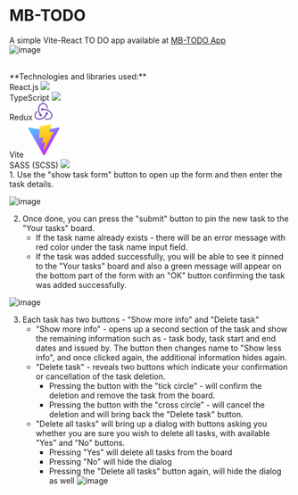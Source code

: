 # MB-TODO
A simple Vite-React TO DO app
available at <a href="https://mb-todo.vercel.app" rel="nofollow" target=_blank>MB-TODO App</a>
</br>
![image](https://github.com/SpooRe91/MB-TODO-vite/assets/85784810/7734ce30-0c8e-46cd-9a08-6a618a3468a0)

</br>
**Technologies and libraries used:**
</br>
React.js <img src="https://raw.githubusercontent.com/SpooRe91/icons-and-graphs/main/icons-and-graphics-main/icomoon/programming/PNG/react.png?raw=true">
</br>
TypeScript <img src="https://raw.githubusercontent.com/SpooRe91/icons-and-graphs/main/icons-and-graphics-main/icomoon/programming/PNG/typescript.png?raw=true">
</br>
Redux <img src="https://github.com/SpooRe91/icons-and-graphics/blob/main/icons-and-graphics-main/icomoon/programming/SVG/redux%2Boriginal-1324760569678085188.png?raw=true">
</br>
Vite <img src="https://github.com/SpooRe91/icons-and-graphics/blob/main/icons-and-graphics-main/icomoon/programming/SVG/vite-svgrepo-com.svg?raw=true">
</br>
SASS (SCSS) <img src="https://raw.githubusercontent.com/SpooRe91/icons-and-graphs/main/icons-and-graphics-main/icomoon/programming/PNG/sass.png?raw=true"> 
</br>
1. Use the "show task form" button to open up the form and then enter the task details.

![image](https://github.com/SpooRe91/MB-TODO-vite/assets/85784810/a9bf8e55-5efb-4983-8bb8-2e7e59ec3eff)


2. Once done, you can press the "submit" button to pin the new task to the "Your tasks" board.
    * If the task name already exists - there will be an error message with red color under the task name input field.
    * If the task was added successfully, you will be able to see it pinned to the "Your tasks" board and also a green message will appear on the bottom part of the form with an "OK" button confirming the task was added successfully.

![image](https://github.com/SpooRe91/MB-TODO-vite/assets/85784810/28bc8468-3606-4d7a-a836-9713c7d250f0)

3.	Each task has two buttons - "Show more info" and "Delete task"
    - "Show more info" - opens up a second section of the task and show the remaining information such as - task body, task start and end dates and issued by. 
         The button then changes name to "Show less info", and once clicked again, the additional information hides again.
    - "Delete task" - reveals two buttons which indicate your confirmation or cancellation of the task deletion. 
        * Pressing the button with the "tick circle" - will confirm the deletion and remove the task from the board. 
        * Pressing the button with the "cross circle" - will cancel the deletion and will bring back the "Delete task" button.
    - "Delete all tasks" will bring up a dialog with buttons asking you whether you are sure you wish to delete all tasks, with available "Yes" and "No" buttons. 
        * Pressing "Yes" will delete all tasks from the board 
        * Pressing "No" will hide the dialog 
        * Pressing the "Delete all tasks" button again, will hide the dialog as well
![image](https://github.com/SpooRe91/MB-TODO-vite/assets/85784810/b8f081ff-e669-439d-982b-e42fa6b620e1)

  
